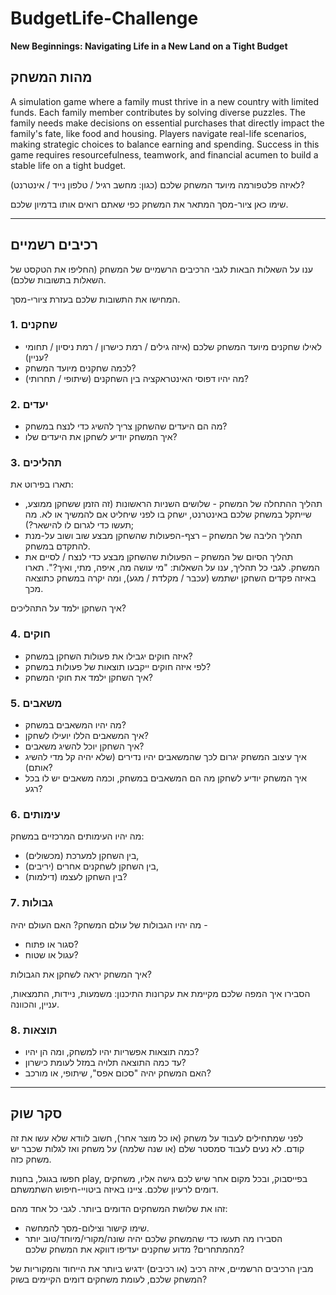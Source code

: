# BudgetLife-Challenge

**New Beginnings: Navigating Life in a New Land on a Tight Budget**

## מהות המשחק
A simulation game where a family must thrive in a new country with limited funds. Each family member contributes by solving diverse puzzles. The family needs make decisions on essential purchases that directly impact the family's fate, like food and housing. Players navigate real-life scenarios, making strategic choices to balance earning and spending. Success in this game requires resourcefulness, teamwork, and financial acumen to build a stable life on a tight budget.

לאיזה פלטפורמה מיועד המשחק שלכם (כגון: מחשב רגיל / טלפון נייד / אינטרנט)?

שימו כאן ציור-מסך המתאר את המשחק כפי שאתם רואים אותו בדמיון שלכם.

---


## רכיבים רשמיים

ענו על השאלות הבאות לגבי הרכיבים הרשמיים של המשחק
(החליפו את הטקסט של השאלות בתשובות שלכם).

המחישו את התשובות שלכם בעזרת ציורי-מסך.

### 1. שחקנים

* לאילו שחקנים מיועד המשחק שלכם (איזה גילים / רמת כישרון / רמת ניסיון / תחומי עניין)?
* לכמה שחקנים מיועד המשחק?
* מה יהיו דפוסי האינטראקציה בין השחקנים (שיתופי / תחרותי)?

### 2. יעדים

* מה הם היעדים שהשחקן צריך להשיג כדי לנצח במשחק?
* איך המשחק יודיע לשחקן את היעדים שלו? 


### 3. תהליכים

תארו בפירוט את:

* תהליך ההתחלה של המשחק - שלושים השניות הראשונות (זה הזמן ששחקן ממוצע, שייתקל במשחק שלכם באינטרנט, ישחק בו לפני שיחליט אם להמשיך או לא. מה תעשו כדי לגרום לו להישאר?);
*	תהליך הליבה של המשחק – רצף-הפעולות שהשחקן מבצע שוב ושוב על-מנת להתקדם במשחק.
*	תהליך הסיום של המשחק – הפעולות שהשחקן מבצע כדי לנצח / לסיים את המשחק.
לגבי כל תהליך, ענו על השאלות: "מי עושה מה, איפה, מתי, ואיך?".  תארו באיזה פקדים השחקן ישתמש (עכבר / מקלדת / מגע), ומה יקרה במשחק כתוצאה מכך.

איך השחקן ילמד על התהליכים? 

### 4. חוקים

* איזה חוקים יגבילו את פעולות השחקן במשחק?
* לפי איזה חוקים ייקבעו תוצאות של פעולות במשחק?
* איך השחקן ילמד את חוקי המשחק?


### 5. משאבים

* מה יהיו המשאבים במשחק?
* איך המשאבים הללו יועילו לשחקן?
* איך השחקן יוכל להשיג משאבים?
* איך עיצוב המשחק יגרום לכך שהמשאבים יהיו נדירים (שלא יהיה קל מדי להשיג אותם)?
* איך המשחק יודיע לשחקן מה הם המשאבים במשחק, וכמה משאבים יש לו בכל רגע?

### 6. עימותים

מה יהיו העימותים המרכזיים במשחק:

* בין השחקן למערכת (מכשולים),
* בין השחקן לשחקנים אחרים (יריבים),
* בין השחקן לעצמו (דילמות)? 


### 7. גבולות

מה יהיו הגבולות של עולם המשחק? האם העולם יהיה - 
* סגור או פתוח?
*  עגול או שטוח? 

 איך המשחק יראה לשחקן את הגבולות? 
 
 הסבירו איך המפה שלכם מקיימת את עקרונות התיכנון: משמעות, ניידות, התמצאות, עניין, והכוונה.


### 8. תוצאות

* כמה תוצאות אפשריות יהיו למשחק, ומה הן יהיו? 
* עד כמה התוצאה תלויה במזל לעומת כישרון? 
* האם המשחק יהיה "סכום אפס", שיתופי, או מורכב?

---

## סקר שוק

לפני שמתחילים לעבוד על משחק (או כל מוצר אחר), חשוב לוודא שלא עשו את זה קודם. לא נעים לעבוד סמסטר שלם (או שנה שלמה) על משחק ואז לגלות שכבר יש משחק כזה. 

חפשו בגוגל, בחנות play, בפייסבוק, ובכל מקום אחר שיש לכם גישה אליו, משחקים דומים לרעיון שלכם. ציינו באיזה ביטויי-חיפוש השתמשתם.

זהו את שלושת המשחקים הדומים ביותר. לגבי כל אחד מהם:

* שימו קישור וצילום-מסך להמחשה.
* הסבירו מה תעשו כדי שהמשחק שלכם יהיה שונה/מקורי/מיוחד/טוב יותר מהמתחרים?  מדוע שחקנים יעדיפו דווקא את המשחק שלכם?

מבין הרכיבים הרשמיים, 
איזה רכיב (או רכיבים) ידגיש ביותר את הייחוד והמקוריות של המשחק שלכם, לעומת משחקים דומים הקיימים בשוק?


</div>

